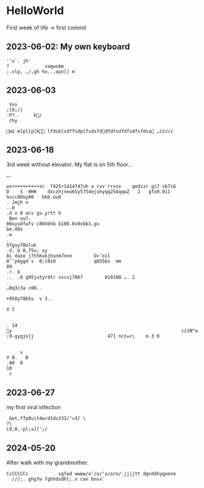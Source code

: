# HelloWorld

First week of life -> first commit


## 2023-06-02: My own keyboard

```
''v'. jh'
?             vaqwsAm
;.vlp, ,/,gh ho..,opn[] m
```

## 2023-06-03

```
 Vvv
;l0;/|
-P?..     k/
 ćhy

mź m]pl[p[k lfdsklsdffsdp[fsdsfddfdfsdfdfsdfsfdsa …ćź√√√ 
```

## 2023-06-18

3rd week without elevator. My flat is on 5th floor...

```
….

ws++++++++++sc  7425r1414747uh u cvv rrxsx    gedzzr gi7 vb7i6
D    S	HHH    dxczhjneu65y5754ejuhyqq254qqwZ	2	gfx0.011       hvcc80oy00	bbb.ou0
. Jmjh n         
..0
.d x 0 acv gu.yrtt b
 Ben oo7.
00uyudfwfv c86hbhb b100.0v0vbb1.gv
be.d0v
.w 
.
5fguy78oluk
.d. b 0,75u; xy
8i daze j7thhukjhunm7nnn        O>’oil
0’’p6ggd s	0;l0z0				q6556s	mm
89
.r. b
..  .0 g05jutyr4tr vvcuj7067        010100 …. 2
.
…0q3c3a c00..

+958y7865v  v 3..

V č


. 14
y                                                              cźżŃ™a	;9-gygjo]j                           471 ncć=c\    m.3 0 


     v     
V 0.   B
.00  0
10
 c
```

## 2023-06-27

my first viral infection

```
 Get,ffp8u\t4wrd1ds333/‘=3/ \
?\
L9,0,-pl;≥][';/
```

## 2024-05-20

After walk with my grandmother.
```
CcCCCCCc           vgfwd wwww/o’/o/‘o/o/o/.jjjjtt dgnddhygeene
  ///;. ghgfw fghhdsdhl;.n can bnvx`
```

